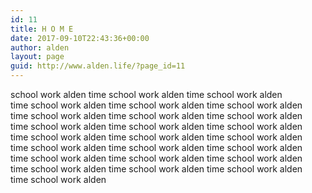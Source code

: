 ```yaml
---
id: 11
title: H O M E
date: 2017-09-10T22:43:36+00:00
author: alden
layout: page
guid: http://www.alden.life/?page_id=11
---
```

school work alden time school work alden time school work alden time school work alden time school work alden time school work alden time school work alden time school work alden time school work alden time school work alden time school work alden time school work alden time school work alden time school work alden time school work alden time school work alden time school work alden time school work alden time school work alden time school work alden time school work alden time school work alden time school work alden time school work alden time school work alden